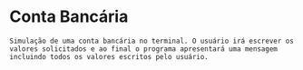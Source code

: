 # Conta Bancária

    Simulação de uma conta bancária no terminal. O usuário irá escrever os valores solicitados e ao final o programa apresentará uma mensagem incluindo todos os valores escritos pelo usuário.